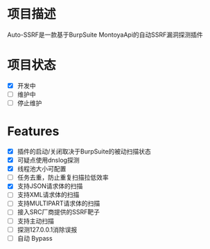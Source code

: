 # 项目描述
Auto-SSRF是一款基于BurpSuite MontoyaApi的自动SSRF漏洞探测插件

# 项目状态
- [x] 开发中
- [ ] 维护中
- [ ] 停止维护

# Features
- [x] 插件的启动/关闭取决于BurpSuite的被动扫描状态
- [x] 可疑点使用dnslog探测
- [x] 线程池大小可配置
- [ ] 任务去重，防止重复扫描拉低效率
- [x] 支持JSON请求体的扫描
- [ ] 支持XML请求体的扫描
- [ ] 支持MULTIPART请求体的扫描
- [ ] 接入SRC厂商提供的SSRF靶子
- [ ] 支持主动扫描
- [ ] 探测127.0.0.1消除误报
- [ ] 自动 Bypass